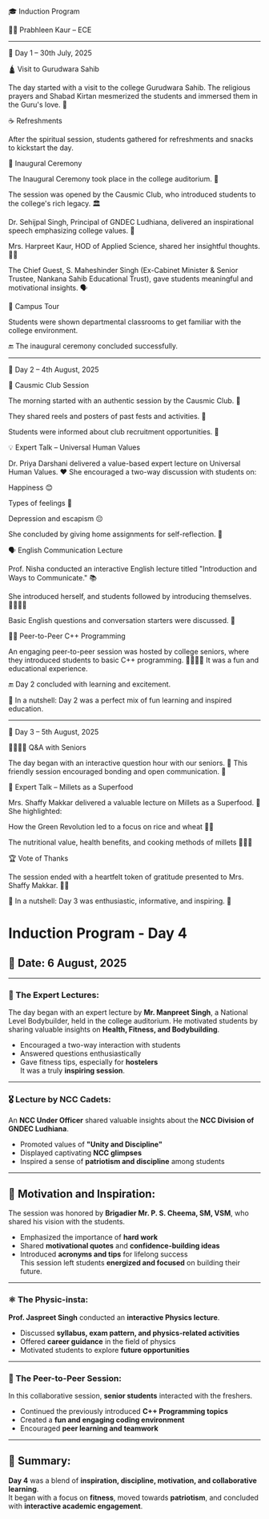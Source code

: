 🎓 Induction Program

👩‍🎓 Prabhleen Kaur – ECE


---

📅 Day 1 – 30th July, 2025

🛕 Visit to Gurudwara Sahib

The day started with a visit to the college Gurudwara Sahib. The religious prayers and Shabad Kirtan mesmerized the students and immersed them in the Guru's love. 🙏

☕ Refreshments

After the spiritual session, students gathered for refreshments and snacks to kickstart the day.

🎉 Inaugural Ceremony

The Inaugural Ceremony took place in the college auditorium. 🎤

The session was opened by the Causmic Club, who introduced students to the college's rich legacy. 🏛️

Dr. Sehijpal Singh, Principal of GNDEC Ludhiana, delivered an inspirational speech emphasizing college values. 🌟

Mrs. Harpreet Kaur, HOD of Applied Science, shared her insightful thoughts. 👩‍🏫

The Chief Guest, S. Maheshinder Singh (Ex-Cabinet Minister & Senior Trustee, Nankana Sahib Educational Trust), gave students meaningful and motivational insights. 🗣️


🏫 Campus Tour

Students were shown departmental classrooms to get familiar with the college environment.

🔚 The inaugural ceremony concluded successfully.


---

📅 Day 2 – 4th August, 2025

💫 Causmic Club Session

The morning started with an authentic session by the Causmic Club. 🎥

They shared reels and posters of past fests and activities. 📸

Students were informed about club recruitment opportunities. 📝


💡 Expert Talk – Universal Human Values

Dr. Priya Darshani delivered a value-based expert lecture on Universal Human Values. ❤️
She encouraged a two-way discussion with students on:

Happiness 😊

Types of feelings 💭

Depression and escapism 😔


She concluded by giving home assignments for self-reflection. 📝

🗣️ English Communication Lecture

Prof. Nisha conducted an interactive English lecture titled "Introduction and Ways to Communicate." 📚

She introduced herself, and students followed by introducing themselves. 🙋‍♀️🙋‍♂️

Basic English questions and conversation starters were discussed. 💬


👨‍💻 Peer-to-Peer C++ Programming

An engaging peer-to-peer session was hosted by college seniors, where they introduced students to basic C++ programming. 👩‍💻👨‍💻
It was a fun and educational experience.

🔚 Day 2 concluded with learning and excitement.

📝 In a nutshell: Day 2 was a perfect mix of fun learning and inspired education.


---

📅 Day 3 – 5th August, 2025

🙋‍♂️🙋‍♀️ Q&A with Seniors

The day began with an interactive question hour with our seniors. 🤝
This friendly session encouraged bonding and open communication. 💬

🌾 Expert Talk – Millets as a Superfood

Mrs. Shaffy Makkar delivered a valuable lecture on Millets as a Superfood. 🥣
She highlighted:

How the Green Revolution led to a focus on rice and wheat 🌾🍚

The nutritional value, health benefits, and cooking methods of millets 🌿👩‍🍳


🏆 Vote of Thanks

The session ended with a heartfelt token of gratitude presented to Mrs. Shaffy Makkar. 🙏🎁

📝 In a nutshell: Day 3 was enthusiastic, informative, and inspiring. 🌟

# Induction Program - Day 4  
## 📅 Date: 6 August, 2025  

---

### 💪 The Expert Lectures:  
The day began with an expert lecture by **Mr. Manpreet Singh**, a National Level Bodybuilder, held in the college auditorium. He motivated students by sharing valuable insights on **Health, Fitness, and Bodybuilding**.  
- Encouraged a two-way interaction with students  
- Answered questions enthusiastically  
- Gave fitness tips, especially for **hostelers**  
It was a truly **inspiring session**.

---

### 🎖 Lecture by NCC Cadets:  
An **NCC Under Officer** shared valuable insights about the **NCC Division of GNDEC Ludhiana**.  
- Promoted values of **"Unity and Discipline"**  
- Displayed captivating **NCC glimpses**  
- Inspired a sense of **patriotism and discipline** among students  

---

## 🌟 Motivation and Inspiration:  
The session was honored by **Brigadier Mr. P. S. Cheema, SM, VSM**, who shared his vision with the students.  
- Emphasized the importance of **hard work**  
- Shared **motivational quotes** and **confidence-building ideas**  
- Introduced **acronyms and tips** for lifelong success  
This session left students **energized and focused** on building their future.

---

### ⚛️ The Physic-insta:  
**Prof. Jaspreet Singh** conducted an **interactive Physics lecture**.  
- Discussed **syllabus, exam pattern, and physics-related activities**  
- Offered **career guidance** in the field of physics  
- Motivated students to explore **future opportunities**  

---

### 🤝 The Peer-to-Peer Session:  
In this collaborative session, **senior students** interacted with the freshers.  
- Continued the previously introduced **C++ Programming topics**  
- Created a **fun and engaging coding environment**  
- Encouraged **peer learning and teamwork**  

---

## 📝 Summary:  
**Day 4** was a blend of **inspiration, discipline, motivation, and collaborative learning**.  
It began with a focus on **fitness**, moved towards **patriotism**, and concluded with **interactive academic engagement**.
